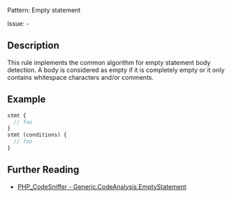 Pattern: Empty statement

Issue: -

## Description

This rule implements the common algorithm for empty statement body detection. A body is considered as empty if it is completely empty or it only contains whitespace characters and/or comments.

## Example

``` php
stmt {
  // foo
}
stmt (conditions) {
  // foo
}
```

## Further Reading

* [PHP_CodeSniffer - Generic.CodeAnalysis.EmptyStatement](https://github.com/squizlabs/PHP_CodeSniffer/blob/master/src/Standards/Generic/Sniffs/CodeAnalysis/EmptyStatementSniff.php)